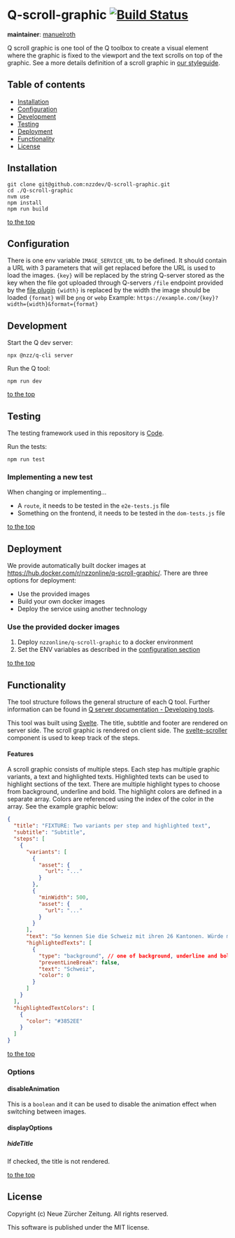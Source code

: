 # Q-scroll-graphic [![Build Status](https://travis-ci.com/nzzdev/Q-scroll-graphic.svg?branch=dev)](https://travis-ci.com/nzzdev/Q-scroll-graphic)

**maintainer**: [manuelroth](https://github.com/manuelroth)

Q scroll graphic is one tool of the Q toolbox to create a visual element where the graphic is fixed to the viewport and the text scrolls on top of the graphic. See a more details definition of a scroll graphic in [our styleguide](https://nzzdev.github.io/Storytelling-Styleguide/#/grafikabfolge).

## Table of contents

- [Installation](#installation)
- [Configuration](#configuration)
- [Development](#development)
- [Testing](#testing)
- [Deployment](#deployment)
- [Functionality](#functionality)
- [License](#license)

## Installation

```
git clone git@github.com:nzzdev/Q-scroll-graphic.git
cd ./Q-scroll-graphic
nvm use
npm install
npm run build
```

[to the top](#table-of-contents)

## Configuration

There is one env variable `IMAGE_SERVICE_URL` to be defined. It should contain a URL with 3 parameters that will get replaced before the URL is used to load the images.
`{key}` will be replaced by the string Q-server stored as the key when the file got uploaded through Q-servers `/file` endpoint provided by the [file plugin](https://github.com/nzzdev/Q-server/blob/dev/plugins/file/index.js)
`{width}` is replaced by the width the image should be loaded
`{format}` will be `png` or `webp`
Example: `https://example.com/{key}?width={width}&format={format}`

## Development

Start the Q dev server:

```
npx @nzz/q-cli server
```

Run the Q tool:

```
npm run dev
```

[to the top](#table-of-contents)

## Testing

The testing framework used in this repository is [Code](https://github.com/hapijs/code).

Run the tests:

```
npm run test
```

### Implementing a new test

When changing or implementing...

- A `route`, it needs to be tested in the `e2e-tests.js` file
- Something on the frontend, it needs to be tested in the `dom-tests.js` file

[to the top](#table-of-contents)

## Deployment

We provide automatically built docker images at https://hub.docker.com/r/nzzonline/q-scroll-graphic/.
There are three options for deployment:

- Use the provided images
- Build your own docker images
- Deploy the service using another technology

### Use the provided docker images

1. Deploy `nzzonline/q-scroll-graphic` to a docker environment
2. Set the ENV variables as described in the [configuration section](#configuration)

[to the top](#table-of-contents)

## Functionality

The tool structure follows the general structure of each Q tool. Further information can be found in [Q server documentation - Developing tools](https://nzzdev.github.io/Q-server/developing-tools.html).

This tool was built using [Svelte](https://svelte.dev/). The title, subtitle and footer are rendered on server side. The scroll graphic is rendered on client side. The [svelte-scroller](https://github.com/sveltejs/svelte-scroller) component is used to keep track of the steps.

#### Features

A scroll graphic consists of multiple steps. Each step has multiple graphic variants, a text and highlighted texts. Highlighted texts can be used to highlight sections of the text. There are multiple highlight types to choose from background, underline and bold. The highlight colors are defined in a separate array. Colors are referenced using the index of the color in the array. See the example graphic below:

```json
{
  "title": "FIXTURE: Two variants per step and highlighted text",
  "subtitle": "Subtitle",
  "steps": [
    {
      "variants": [
        {
          "asset": {
            "url": "..."
          }
        },
        {
          "minWidth": 500,
          "asset": {
            "url": "..."
          }
        }
      ],
      "text": "So kennen Sie die Schweiz mit ihren 26 Kantonen. Würde man die Grenzen jedoch anhand von Facebook-Freundschaften neu ziehen, ergäbe sich, je nach Kanton, ein ganz anderes Bild.",
      "highlightedTexts": [
        {
          "type": "background", // one of background, underline and bold
          "preventLineBreak": false,
          "text": "Schweiz",
          "color": 0
        }
      ]
    }
  ],
  "highlightedTextColors": [
    {
      "color": "#3852EE"
    }
  ]
}
```

[to the top](#table-of-contents)

### Options

#### disableAnimation

This is a `boolean` and it can be used to disable the animation effect when switching between images.

#### displayOptions

##### hideTitle

If checked, the title is not rendered.

[to the top](#table-of-contents)

## License

Copyright (c) Neue Zürcher Zeitung. All rights reserved.

This software is published under the MIT license.
